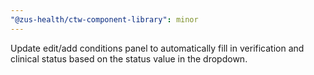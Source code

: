 ```yaml
---
"@zus-health/ctw-component-library": minor
---
```


Update edit/add conditions panel to automatically fill in verification and clinical status based on the status value in the dropdown.
